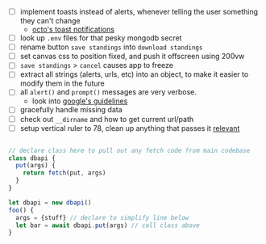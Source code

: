 - [ ] implement toasts instead of alerts, whenever telling the user something they can't change
  - [octo's toast notifications](https://codepen.io/octoshrimpy/pen/JYPQbo?editors=1010)
- [ ] look up `.env` files for that pesky mongodb secret
- [ ] rename button `save standings` into `download standings`
- [ ] set canvas css to position fixed, and push it offscreen using 200vw
- [ ] `save standings` > `cancel` causes app to freeze
- [ ] extract all strings (alerts, urls, etc) into an object, to make it easier to modify them in the future
- [ ] all `alert()` and `prompt()` messages are very verbose. 
  - look into [google's guidelines](https://primer.style/design/)
- [ ] gracefully handle missing data
- [ ] check out `__dirname` and how to get current url/path
- [ ] setup vertical ruler to 78, clean up anything that passes it [relevant](https://github.com/microsoft/vscode/issues/103662)

```js

// declare class here to pull out any fetch code from main codebase
class dbapi {
  put(args) {
    return fetch(put, args)
  }
}

let dbapi = new dbapi()
foo() {
  args = {stuff} // declare to simplify line below
  let bar = await dbapi.put(args) // call class above
}

```